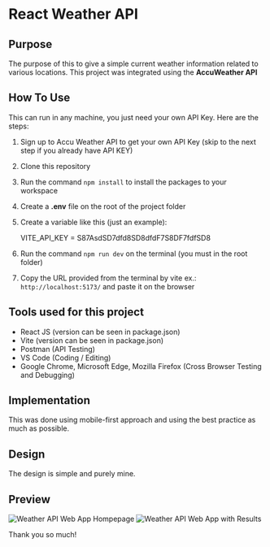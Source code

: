 # React Weather API

## Purpose

The purpose of this to give a simple current weather information related to various locations. This project was integrated using the **AccuWeather API**

## How To Use

This can run in any machine, you just need your own API Key.
Here are the steps:

1. Sign up to Accu Weather API to get your own API Key (skip to the next step if you already have API KEY)
2. Clone this repository
3. Run the command `npm install` to install the packages to your workspace
4. Create a **.env** file on the root of the project folder
5. Create a variable like this
   (just an example):

   VITE_API_KEY = S87AsdSD7dfd8SD8dfdF7S8DF7fdfSD8

6. Run the command `npm run dev` on the terminal (you must in the root folder)
7. Copy the URL provided from the terminal by vite ex.: `http://localhost:5173/` and paste it on the browser

## Tools used for this project

- React JS (version can be seen in package.json)
- Vite (version can be seen in package.json)
- Postman (API Testing)
- VS Code (Coding / Editing)
- Google Chrome, Microsoft Edge, Mozilla Firefox (Cross Browser Testing and Debugging)

## Implementation

This was done using mobile-first approach and using the best practice as much as possible.

## Design

The design is simple and purely mine.

## Preview

![Weather API Web App Hompepage](https://github.com/lexChvz/react-weather-api/assets/87348142/3a144404-cc41-4d1e-a31b-89fa00fd4f91)
![Weather API Web App with Results](https://github.com/lexChvz/react-weather-api/assets/87348142/b00448a8-8d78-4a67-bc3d-6e436e66de8c)


Thank you so much!
